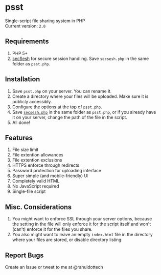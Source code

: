 # psst
Single-script file sharing system in PHP  
Current version: `2.0`  

## Requirements
1. PHP 5+
2. [secSesh](https://github.com/rahuldottech/secSesh) for secure session handling. Save `secsesh.php` in the same folder as `psst.php`.

## Installation
1. Save `psst.php` on your server. You can rename it.  
2. Create a directory where your files will be uploaded. Make sure it is publicly accessibly.  
3. Configure the options at the top of `psst.php`.  
4. Save [`secsesh.php`](https://github.com/rahuldottech/secSesh) in the same folder as `psst.php`, or if you already have it on your server, change the path of the file in the script.
4. All done!  

## Features
1. File size limit  
2. File extention allowances  
3. File extention exclusions  
4. HTTPS enforce through redirects  
5. Password protection for uploading interface  
6. Super simple (and mobile-friendly) UI  
7. Completely valid HTML
8. No JavaScript required
9. Single-file script

## Misc. Considerations
1. You might want to enforce SSL through your server options, because the setting in the file will only enforce it for the script itself and won't (can't) enforce it for the files you share.  
2. You also might want to leave an empty `index.html` file in the directory where your files are stored, or disable directory listing

## Report Bugs
Create an Issue or tweet to me at @rahuldottech


